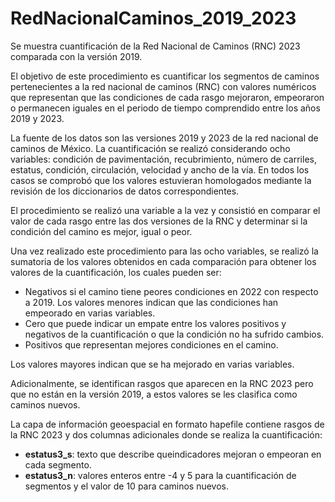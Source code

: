 # RedNacionalCaminos_2019_2023
Se muestra cuantificación de la Red Nacional de Caminos (RNC) 2023 comparada con la versión 2019. 

El objetivo de este procedimiento es cuantificar los segmentos de caminos pertenecientes a la red nacional de caminos (RNC) con valores numéricos que representan que las condiciones de cada rasgo mejoraron, empeoraron o permanecen iguales en el periodo de tiempo comprendido entre los años 2019 y 2023. 

La fuente de los datos son las versiones 2019 y 2023 de la red nacional de caminos de México.
La cuantificación se realizó considerando ocho variables: condición de pavimentación, recubrimiento, número de carriles, estatus, condición, circulación, velocidad y ancho de la vía. En todos los casos se comprobó que los valores estuvieran homologados mediante la revisión de los diccionarios de datos correspondientes. 

El procedimiento se realizó una variable a la vez y consistió en comparar el valor de cada rasgo entre las dos versiones de la RNC y determinar si la condición del camino es mejor, igual o peor.

Una vez realizado este procedimiento para las ocho variables, se realizó la sumatoria de los valores obtenidos en cada comparación para obtener los valores de la cuantificación, los cuales pueden ser: 

 - Negativos si el camino tiene peores condiciones en 2022 con respecto a 2019.  Los valores menores indican que las condiciones han empeorado en varias variables.
 - Cero que puede indicar un empate entre los valores positivos y negativos de la cuantificación o que la condición no ha sufrido cambios.
 - Positivos que representan mejores condiciones en el camino.
 
Los valores mayores indican que se ha mejorado en varias variables.

Adicionalmente, se identifican rasgos que aparecen en la RNC 2023 pero que no están en la versión 2019, a estos valores se les clasifica como caminos nuevos.

La capa de información geoespacial en formato hapefile contiene rasgos de la RNC 2023 y dos columnas adicionales donde se realiza la cuantificación:

 - **estatus3_s**: texto que describe queindicadores mejoran o empeoran en cada segmento.
 - **estatus3_n**: valores enteros entre -4 y 5 para la cuantificación de segmentos y el valor de 10 para caminos nuevos.
 
